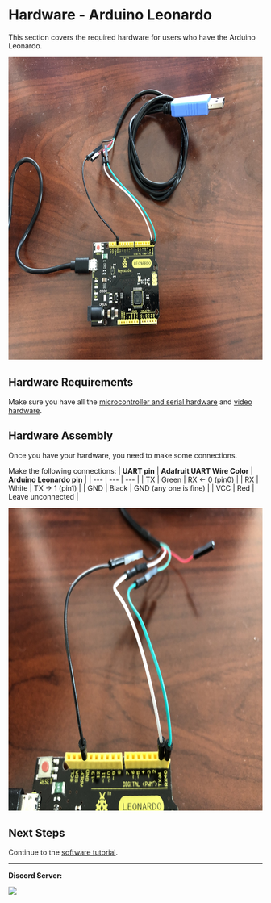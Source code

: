 # Hardware - Arduino Leonardo

This section covers the required hardware for users who have the Arduino Leonardo.

<img src="images/leonardo.jpg" height="600"> 

## Hardware Requirements

Make sure you have all the [microcontroller and serial hardware](https://github.com/PokemonAutomation/Microcontroller/blob/master/Wiki/Hardware/ArduinoLeonardo.md) and [video hardware](https://github.com/PokemonAutomation/Microcontroller/blob/master/Wiki/Hardware/Hardware.md#video-hardware).

## Hardware Assembly

Once you have your hardware, you need to make some connections.

Make the following connections:
| **UART pin** | **Adafruit UART Wire Color** | **Arduino Leonardo pin** |
| --- | --- | --- |
| TX | Green | RX <- 0 (pin0) |
| RX | White | TX -> 1 (pin1) |
| GND | Black | GND (any one is fine) |
| VCC | Red | Leave unconnected |

<img src="images/leonardo-0.jpg" height="600">



## Next Steps

Continue to the [software tutorial](/Wiki/Software/README.md).


<hr>

**Discord Server:** 

[<img src="https://canary.discordapp.com/api/guilds/695809740428673034/widget.png?style=banner2">](https://discord.gg/cQ4gWxN)






